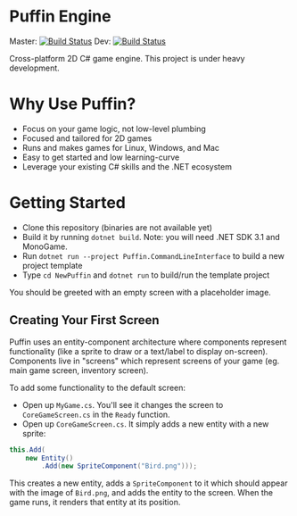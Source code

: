 # Puffin Engine

Master: [![Build Status](https://travis-ci.org/nightblade9/puffin-engine.svg?branch=master)](https://travis-ci.org/nightblade9/puffin-engine)
Dev: [![Build Status](https://travis-ci.org/nightblade9/puffin-engine.svg?branch=dev)](https://travis-ci.org/nightblade9/puffin-engine)

Cross-platform 2D C# game engine. This project is under heavy development.

# Why Use Puffin?

- Focus on your game logic, not low-level plumbing
- Focused and tailored for 2D games
- Runs and makes games for Linux, Windows, and Mac
- Easy to get started and low learning-curve
- Leverage your existing C# skills and the .NET ecosystem

# Getting Started

- Clone this repository (binaries are not available yet)
- Build it by running `dotnet build`. Note: you will need .NET SDK 3.1 and MonoGame.
- Run `dotnet run --project Puffin.CommandLineInterface` to build a new project template
- Type `cd NewPuffin` and `dotnet run` to build/run the template project

You should be greeted with an empty screen with a placeholder image.

## Creating Your First Screen

Puffin uses an entity-component architecture where components represent functionality (like a sprite to draw or a text/label to display on-screen). Components live in "screens" which represent screens of your game (eg. main game screen, inventory screen).

To add some functionality to the default screen:

- Open up `MyGame.cs`. You'll see it changes the screen to `CoreGameScreen.cs` in the `Ready` function.
- Open up `CoreGameScreen.cs`. It simply adds a new entity with a new sprite:

```csharp
this.Add(
    new Entity()
        .Add(new SpriteComponent("Bird.png")));
```

This creates a new entity, adds a `SpriteComponent` to it which should appear with the image of `Bird.png`, and adds the entity to the screen. When the game runs, it renders that entity at its position.